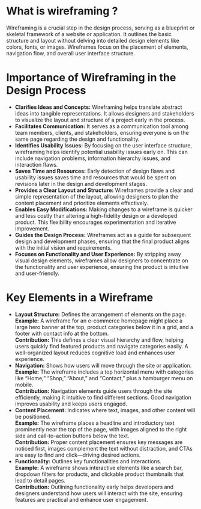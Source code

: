 # What is wireframing ?

Wireframing is a crucial step in the design process, serving as a blueprint or skeletal framework of a website or application. It outlines the basic structure and layout without delving into detailed design elements like colors, fonts, or images. Wireframes focus on the placement of elements, navigation flow, and overall user interface structure.

# Importance of Wireframing in the Design Process
- **Clarifies Ideas and Concepts:** Wireframing helps translate abstract ideas into tangible representations. It allows designers and stakeholders to visualize the layout and structure of a project early in the process.
- **Facilitates Communication:** It serves as a communication tool among team members, clients, and stakeholders, ensuring everyone is on the same page regarding the design and functionality.
- **Identifies Usability Issues:** By focusing on the user interface structure, wireframing helps identify potential usability issues early on. This can include navigation problems, information hierarchy issues, and interaction flaws.
- **Saves Time and Resources:** Early detection of design flaws and usability issues saves time and resources that would be spent on revisions later in the design and development stages.
- **Provides a Clear Layout and Structure:** Wireframes provide a clear and simple representation of the layout, allowing designers to plan the content placement and prioritize elements effectively.
- **Enables Easy Modifications:** Making changes to a wireframe is quicker and less costly than altering a high-fidelity design or a developed product. This flexibility encourages experimentation and iterative improvement.
- **Guides the Design Process:** Wireframes act as a guide for subsequent design and development phases, ensuring that the final product aligns with the initial vision and requirements.
- **Focuses on Functionality and User Experience:** By stripping away visual design elements, wireframes allow designers to concentrate on the functionality and user experience, ensuring the product is intuitive and user-friendly.

# Key Elements in a Wireframe
- **Layout Structure:** Defines the arrangement of elements on the page.
  <br>**Example:** A wireframe for an e-commerce homepage might place a large hero banner at the top, product categories below it in a grid, and a footer with contact info at the bottom.
  <br>**Contribution:**
This defines a clear visual hierarchy and flow, helping users quickly find featured products and navigate categories easily. A well-organized layout reduces cognitive load and enhances user experience.
- **Navigation:** Shows how users will move through the site or application.
  <br>**Example:** The wireframe includes a top horizontal menu with categories like “Home,” “Shop,” “About,” and “Contact,” plus a hamburger menu on mobile.
 <br>**Contribution:** Navigation elements guide users through the site efficiently, making it intuitive to find different sections. Good navigation improves usability and keeps users engaged.
- **Content Placement:** Indicates where text, images, and other content will be positioned.
  <br>**Example:** The wireframe places a headline and introductory text prominently near the top of the page, with images aligned to the right side and call-to-action buttons below the text.
 <br>**Contribution:** Proper content placement ensures key messages are noticed first, images complement the text without distraction, and CTAs are easy to find and click—driving desired actions.
- **Functionality:** Outlines key functionalities and interactions.
  <br>**Example:** A wireframe shows interactive elements like a search bar, dropdown filters for products, and clickable product thumbnails that lead to detail pages.
  <br>**Contribution:** Outlining functionality early helps developers and designers understand how users will interact with the site, ensuring features are practical and enhance user engagement.
